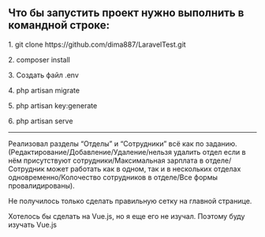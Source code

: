 <h2>Что бы запустить проект нужно выполнить в командной строке:</h2>
<p>1. git clone https://github.com/dima887/LaravelTest.git</p>
<p>2. composer install</p>
<p>3. Создать файл .env</p>
<p>4. php artisan migrate</p>
<p>5. php artisan key:generate</p>
<p>6. php artisan serve</p>
<hr>
<p>
    Реализовал разделы “Отделы” и “Сотрудники” всё как по заданию.(Редактирование/Добавление/Удаление/нельзя удалить отдел если в нём присутствуют сотрудники/Максимальная зарплата в отделе/Сотрудник может работать как в одном, так и в нескольких отделах одновременно/Колочество сотрудников в отделе/Все формы провалидированы).
</p>
<p>
    Не получилось только сделать правильную сетку на главной странице.
</p>
<p>Хотелось бы сделать на Vue.js, но я еще его не изучал. Поэтому буду изучать Vue.js</p>
